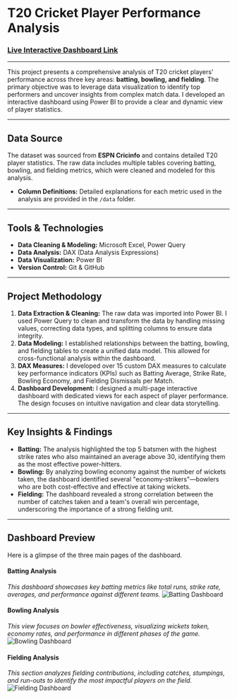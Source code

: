 # T20 Cricket Player Performance Analysis

### [Live Interactive Dashboard Link]([Your-Power-BI-Publish-to-Web-Link-Here](https://github.com/Barrie20/ricket-Player-Performance-Analysis-PowerBI/blob/main/Data/17.%20ESPN.pdf))

---


This project presents a comprehensive analysis of T20 cricket players' performance across three key areas: **batting, bowling, and fielding**. The primary objective was to leverage data visualization to identify top performers and uncover insights from complex match data. I developed an interactive dashboard using Power BI to provide a clear and dynamic view of player statistics.

---

## Data Source

The dataset was sourced from **ESPN Cricinfo** and contains detailed T20 player statistics. The raw data includes multiple tables covering batting, bowling, and fielding metrics, which were cleaned and modeled for this analysis.

* **Column Definitions:** Detailed explanations for each metric used in the analysis are provided in the `/data` folder.

---

## Tools & Technologies

* **Data Cleaning & Modeling:** Microsoft Excel, Power Query
* **Data Analysis:** DAX (Data Analysis Expressions)
* **Data Visualization:** Power BI
* **Version Control:** Git & GitHub

---

## Project Methodology

1.  **Data Extraction & Cleaning:** The raw data was imported into Power BI. I used Power Query to clean and transform the data by handling missing values, correcting data types, and splitting columns to ensure data integrity.
2.  **Data Modeling:** I established relationships between the batting, bowling, and fielding tables to create a unified data model. This allowed for cross-functional analysis within the dashboard.
3.  **DAX Measures:** I developed over 15 custom DAX measures to calculate key performance indicators (KPIs) such as Batting Average, Strike Rate, Bowling Economy, and Fielding Dismissals per Match.
4.  **Dashboard Development:** I designed a multi-page interactive dashboard with dedicated views for each aspect of player performance. The design focuses on intuitive navigation and clear data storytelling.

---

## Key Insights & Findings

* **Batting:** The analysis highlighted the top 5 batsmen with the highest strike rates who also maintained an average above 30, identifying them as the most effective power-hitters.
* **Bowling:** By analyzing bowling economy against the number of wickets taken, the dashboard identified several "economy-strikers"—bowlers who are both cost-effective and effective at taking wickets.
* **Fielding:** The dashboard revealed a strong correlation between the number of catches taken and a team's overall win percentage, underscoring the importance of a strong fielding unit.

---

## Dashboard Preview

Here is a glimpse of the three main pages of the dashboard.

#### Batting Analysis
*This dashboard showcases key batting metrics like total runs, strike rate, averages, and performance against different teams.*
![Batting Dashboard](10.%20Batting.png)

#### Bowling Analysis
*This view focuses on bowler effectiveness, visualizing wickets taken, economy rates, and performance in different phases of the game.*
![Bowling Dashboard](10.%20Bowling.png)

#### Fielding Analysis
*This section analyzes fielding contributions, including catches, stumpings, and run-outs to identify the most impactful players on the field.*
![Fielding Dashboard](10.%20Fielding.png)

